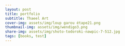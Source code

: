 ```yaml
---
layout: post
title: portfolio
subtitle: Thaeel Art
cover-img: assets/img/loup garou étape21.png
thumbnail-img: assets/img/wendigo3.png
share-img: assets/img/shoto-todoroki-nawpic-7-512.jpg
tags: [books, test]
---
```


